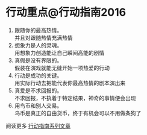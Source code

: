 # 行动重点@行动指南2016

1. 跟随你的最高热情。  
并且对跟随热情充满热情
2. 想象力是人的灵魂。  
用想象力创造能让自己瞬间高能的剧情
3. 真假是没有界限的。    
假装在演戏就能无缝开始一项热爱的行动
4. 行动是成功的关键。    
用实际行动去把能代表你最高热情的剧本演出来
5. 真爱是不求回报的。  
不求回报，不执着于特定结果，神奇的事情便会出现
6. 用鸟币和别人交易。  
鸟币是真正的自由货币，终于有机会可以不用做条狗了

阅读更多 [行动指南系列文章](https://github.com/cooerson/ActionGuidance)